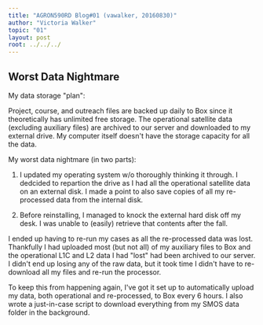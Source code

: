```yaml
---
title: "AGRON590RD Blog#01 (vawalker, 20160830)"
author: "Victoria Walker"
topic: "01"
layout: post
root: ../../../
---
```


## Worst Data Nightmare

My data storage "plan":

Project, course, and outreach files are backed up daily to Box since it theoretically has unlimited free storage. The operational satellite data (excluding auxiliary files) are archived to our server and downloaded to my external drive. My computer itself doesn't have the storage capacity for all the data.

My worst data nightmare (in two parts):

1) I updated my operating system w/o thoroughly thinking it through. I dedcided to repartion the drive as I had  all the operational satellite data on an external disk. I made a point to also save copies of all my re-processed data from the internal disk.

2) Before reinstalling, I managed to knock the external hard disk off my desk. I was unable to (easily) retrieve that contents after the fall.

I ended up having to re-run my cases as all the re-processed data was lost. Thankfully I had uploaded most (but not all) of my auxiliary files to Box and the operational L1C and L2 data I had "lost" had been archived to our server. I didn't end up losing any of the raw data, but it took time I didn't have to re-download all my files and re-run the processor.

To keep this from happening again, I've got it set up to automatically upload my data, both operational and re-processed, to Box every 6 hours. I also wrote a just-in-case script to download everything from my SMOS data folder in the background.
